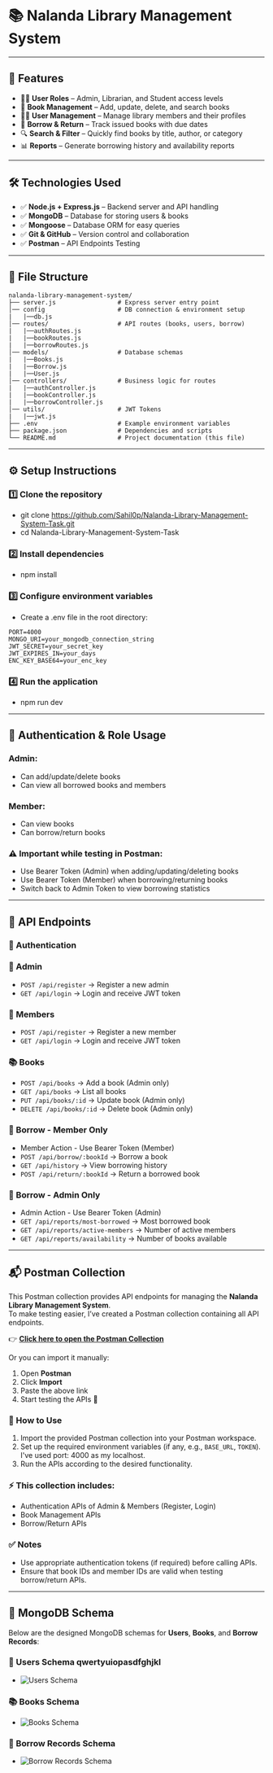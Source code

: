 # 📚 Nalanda Library Management System

---

## 🔧 Features
- 👩‍🏫 **User Roles** – Admin, Librarian, and Student access levels  
- 📖 **Book Management** – Add, update, delete, and search books  
- 🧑‍💻 **User Management** – Manage library members and their profiles  
- 📅 **Borrow & Return** – Track issued books with due dates  
- 🔍 **Search & Filter** – Quickly find books by title, author, or category  
- 📊 **Reports** – Generate borrowing history and availability reports  

---

## 🛠️ Technologies Used 
- ✅ **Node.js + Express.js** – Backend server and API handling  
- ✅ **MongoDB** – Database for storing users & books  
- ✅ **Mongoose** – Database ORM for easy queries  
- ✅ **Git & GitHub** – Version control and collaboration
- ✅ **Postman** – API Endpoints Testing 

---

## 📂 File Structure
```plaintext
nalanda-library-management-system/
├── server.js                 # Express server entry point
│── config                    # DB connection & environment setup
|   |──db.js
│── routes/                   # API routes (books, users, borrow)
|   |──authRoutes.js
|   |──bookRoutes.js
|   |──borrowRoutes.js
│── models/                   # Database schemas
|   |──Books.js
|   |──Borrow.js
|   |──User.js
│── controllers/              # Business logic for routes
|   |──authController.js
|   |──bookController.js
|   |──borrowController.js
│── utils/                    # JWT Tokens
|   |──jwt.js
├── .env                      # Example environment variables
├── package.json              # Dependencies and scripts
└── README.md                 # Project documentation (this file)
```
---

## ⚙️ Setup Instructions
### 1️⃣ Clone the repository
- git clone https://github.com/Sahil0p/Nalanda-Library-Management-System-Task.git
- cd Nalanda-Library-Management-System-Task

### 2️⃣ Install dependencies
- npm install

### 3️⃣ Configure environment variables
- Create a .env file in the root directory:
```plaintext
PORT=4000
MONGO_URI=your_mongodb_connection_string
JWT_SECRET=your_secret_key
JWT_EXPIRES_IN=your_days
ENC_KEY_BASE64=your_enc_key
```
### 4️⃣ Run the application
- npm run dev

---

## 🔑 Authentication & Role Usage
### Admin:
- Can add/update/delete books
- Can view all borrowed books and members

### Member:
- Can view books
- Can borrow/return books

### ⚠️ Important while testing in Postman:
- Use Bearer Token (Admin) when adding/updating/deleting books
- Use Bearer Token (Member) when borrowing/returning books
- Switch back to Admin Token to view borrowing statistics

---

## 📡 API Endpoints

### 🔑 Authentication
### 🧑 Admin
- `POST /api/register` → Register a new admin
- `GET /api/login` → Login and receive JWT token
### 🧑 Members
- `POST /api/register` → Register a new member
- `GET /api/login` → Login and receive JWT token

### 📚 Books
- `POST /api/books` → Add a book (Admin only)
- `GET /api/books` → List all books
- `PUT /api/books/:id` → Update book (Admin only)
- `DELETE /api/books/:id` → Delete book (Admin only)

### 📖 Borrow - Member Only
- Member Action - Use Bearer Token (Member)
- `POST /api/borrow/:bookId` → Borrow a book
- `GET /api/history` → View borrowing history
- `POST /api/return/:bookId` → Return a borrowed book

### 📖 Borrow - Admin Only
- Admin Action - Use Bearer Token (Admin)
- `GET /api/reports/most-borrowed` → Most borrowed book
- `GET /api/reports/active-members` → Number of active members
- `GET /api/reports/availability` → Number of books available

---

## 📬 Postman Collection

This Postman collection provides API endpoints for managing the **Nalanda Library Management System**.  
To make testing easier, I’ve created a Postman collection containing all API endpoints.


👉 **[Click here to open the Postman Collection](https://sahilahmed0029-3594081.postman.co/workspace/Sahil-Ahmed's-Workspace~507292b8-beec-4de7-81da-d9594af9042c/collection/47691689-d98af04f-7edb-4e5f-b670-ef4cebe83126?action=share&creator=47691689)**  

Or you can import it manually:  

1. Open **Postman**  
2. Click **Import**  
3. Paste the above link  
4. Start testing the APIs 🎉

### 🚀 How to Use
1. Import the provided Postman collection into your Postman workspace.  
2. Set up the required environment variables (if any, e.g., `BASE_URL`, `TOKEN`). I've used port: 4000 as my localhost.  
3. Run the APIs according to the desired functionality. 

### ⚡ This collection includes:
- Authentication APIs of Admin & Members (Register, Login)
- Book Management APIs
- Borrow/Return APIs

### ✅ Notes
- Use appropriate authentication tokens (if required) before calling APIs.  
- Ensure that book IDs and member IDs are valid when testing borrow/return APIs.

  
---


## 📸 MongoDB Schema 
Below are the designed MongoDB schemas for **Users**, **Books**, and **Borrow Records**:

### 🧑 Users Schema qwertyuiopasdfghjkl
- ![Users Schema](./Screenshots/Users.png)

### 📚 Books Schema
- ![Books Schema](./Screenshots/Books.png)

### 📖 Borrow Records Schema
- ![Borrow Records Schema](./Screenshots/Borrow.png)
